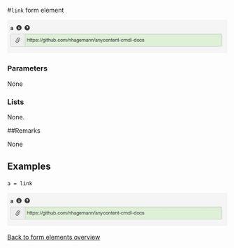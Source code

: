#`link` form element

![a = link](https://raw.githubusercontent.com/nhagemann/anycontent-cmdl-docs/master/formelement/link.jpg)


### Parameters

None

### Lists

None.

##Remarks

None

## Examples

`a = link`

![a = link](https://raw.githubusercontent.com/nhagemann/anycontent-cmdl-docs/master/formelement/link.jpg)


[Back to form elements overview](../README.md#form-elements)